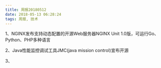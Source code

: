 ```yaml
---
title: 周报20180512
date: 2018-05-13 06:28:24
tags: 周报, 技术
---
```


1、NGINX发布支持动态配置的开源Web服务器NGINX Unit 1.0版，可运行Go、Python、PHP多种语言


2、Java性能监控调试工具JMC(java mission control)宣布开源



3、